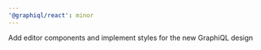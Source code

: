 ```yaml
---
'@graphiql/react': minor
---
```


Add editor components and implement styles for the new GraphiQL design
